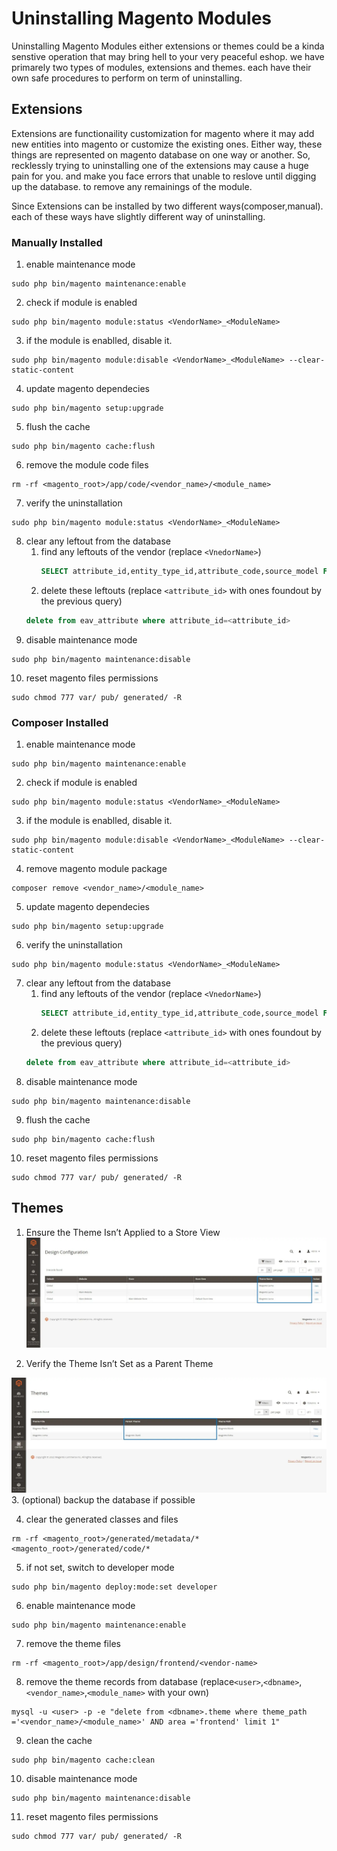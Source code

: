 # Uninstalling Magento Modules

Uninstalling Magento Modules either extensions or themes could be a kinda senstive operation that may bring hell to your very peaceful eshop. we have primarely two types of modules, extensions and themes. each have their own safe procedures to perform on term of uninstalling.

## Extensions

Extensions are functionaility customization for magento where it may add new entities into magento or customize the existing ones. Either way, these things are represented on magento database on one way or another. So, recklessly trying to uninstalling one of the extensions may cause a huge pain for you. and make you face errors that unable to reslove until digging up the database. to remove any remainings of the module.

Since Extensions can be installed by two different ways(composer,manual). each of these ways have slightly different way of uninstalling. 

### Manually Installed

1. enable maintenance mode
```
sudo php bin/magento maintenance:enable
```

2. check if module is enabled
```
sudo php bin/magento module:status <VendorName>_<ModuleName>
```
3. if the module is enablled, disable it.

```
sudo php bin/magento module:disable <VendorName>_<ModuleName> --clear-static-content
```
4. update magento dependecies
```
sudo php bin/magento setup:upgrade
```
5. flush the cache
```
sudo php bin/magento cache:flush
```
6. remove the module code files
```
rm -rf <magento_root>/app/code/<vendor_name>/<module_name>
```
7. verify the uninstallation 
```
sudo php bin/magento module:status <VendorName>_<ModuleName>
```
8. clear any leftout from the database
    1. find any leftouts of the vendor (replace `<VnedorName>`)
        ```SQL
        SELECT attribute_id,entity_type_id,attribute_code,source_model FROM eav_attribute WHERE source_model LIKE "%<VendorName>%"
        ```
    2. delete these leftouts (replace `<attribute_id>` with ones foundout by the previous query)
    ```SQL
    delete from eav_attribute where attribute_id=<attribute_id>
    ```
9. disable maintenance mode 
```
sudo php bin/magento maintenance:disable
```
10. reset magento files permissions 

```
sudo chmod 777 var/ pub/ generated/ -R
```

### Composer Installed

1. enable maintenance mode
```
sudo php bin/magento maintenance:enable
```

2. check if module is enabled
```
sudo php bin/magento module:status <VendorName>_<ModuleName>
```
3. if the module is enablled, disable it.

```
sudo php bin/magento module:disable <VendorName>_<ModuleName> --clear-static-content
```
4. remove magento module package 
```
composer remove <vendor_name>/<module_name>
```

5. update magento dependecies
```
sudo php bin/magento setup:upgrade
```
6. verify the uninstallation 
```
sudo php bin/magento module:status <VendorName>_<ModuleName>
```
7. clear any leftout from the database
    1. find any leftouts of the vendor (replace `<VnedorName>`)
        ```SQL
        SELECT attribute_id,entity_type_id,attribute_code,source_model FROM eav_attribute WHERE source_model LIKE "%<VendorName>%"
        ```
    2. delete these leftouts (replace `<attribute_id>` with ones foundout by the previous query)
    ```SQL
    delete from eav_attribute where attribute_id=<attribute_id>
    ```
8. disable maintenance mode 
```
sudo php bin/magento maintenance:disable
```
9. flush the cache

```
sudo php bin/magento cache:flush
```

10. reset magento files permissions 

```
sudo chmod 777 var/ pub/ generated/ -R
```

## Themes

1. Ensure the Theme Isn’t Applied to a Store View
![](img/theme-un-1.webp)

2. Verify the Theme Isn’t Set as a Parent Theme

![](img/theme-un-2.webp)
3. (optional) backup the database if possible 

4. clear the generated classes and files 
```
rm -rf <magento_root>/generated/metadata/* <magento_root>/generated/code/*
```
5. if not set, switch to developer mode 
```
sudo php bin/magento deploy:mode:set developer

```
6. enable maintenance mode
```
sudo php bin/magento maintenance:enable
```
7. remove the theme files 
```
rm -rf <magento_root>/app/design/frontend/<vendor-name>
```
8. remove the theme records from database (replace`<user>`,`<dbname>`,`<vendor_name>`,`<module_name>` with your own)
```
mysql -u <user> -p -e "delete from <dbname>.theme where theme_path ='<vendor_name>/<module_name>' AND area ='frontend' limit 1"
```
9. clean the cache 
```
sudo php bin/magento cache:clean
```
10. disable maintenance mode 
```
sudo php bin/magento maintenance:disable
```
11. reset magento files permissions 

```
sudo chmod 777 var/ pub/ generated/ -R
```
